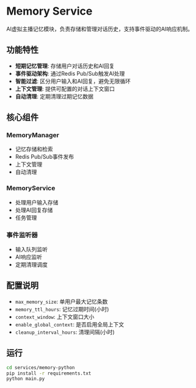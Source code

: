 # Memory Service

AI虚拟主播记忆模块，负责存储和管理对话历史，支持事件驱动的AI响应机制。

## 功能特性

- **短期记忆管理**: 存储用户对话历史和AI回复
- **事件驱动架构**: 通过Redis Pub/Sub触发AI处理
- **智能过滤**: 区分用户输入和AI回复，避免无限循环
- **上下文管理**: 提供可配置的对话上下文窗口
- **自动清理**: 定期清理过期记忆数据

## 核心组件

### MemoryManager
- 记忆存储和检索
- Redis Pub/Sub事件发布
- 上下文管理
- 自动清理

### MemoryService
- 处理用户输入存储
- 处理AI回复存储
- 任务管理

### 事件监听器
- 输入队列监听
- AI响应监听
- 定期清理调度

## 配置说明

- `max_memory_size`: 单用户最大记忆条数
- `memory_ttl_hours`: 记忆过期时间(小时)
- `context_window`: 上下文窗口大小
- `enable_global_context`: 是否启用全局上下文
- `cleanup_interval_hours`: 清理间隔(小时)

## 运行

```bash
cd services/memory-python
pip install -r requirements.txt
python main.py
```